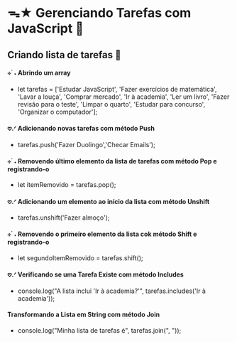 # ᯓ★ Gerenciando Tarefas com JavaScript 💫

## Criando lista de tarefas 📝

#### ⊹ ࣪ ˖ Abrindo um array
* let tarefas = ['Estudar JavaScript', 'Fazer exercícios de matemática', 'Lavar a louça', 'Comprar mercado', 'Ir à academia', 'Ler um livro', 'Fazer revisão para o teste', 'Limpar o quarto', 'Estudar para concurso', 'Organizar o computador'];

#### 𖹭.ᐟ Adicionando novas tarefas com método Push
* tarefas.push('Fazer Duolingo','Checar Emails');

#### ⊹ ࣪ ˖ Removendo último elemento da lista de tarefas com método Pop e registrando-o
* let itemRemovido = tarefas.pop();

#### 𖹭.ᐟ Adicionando um elemento ao início da lista com método Unshift
* tarefas.unshift('Fazer almoço');

#### ⊹ ࣪ ˖ Removendo o primeiro elemento da lista cok método Shift e registrando-o
* let segundoItemRemovido = tarefas.shift();

#### 𖹭.ᐟ Verificando se uma Tarefa Existe com método Includes
* console.log("A lista inclui 'Ir à academia?'", tarefas.includes('Ir à academia'));

#### Transformando a Lista em String com método Join
* console.log("Minha lista de tarefas é", tarefas.join(", "));